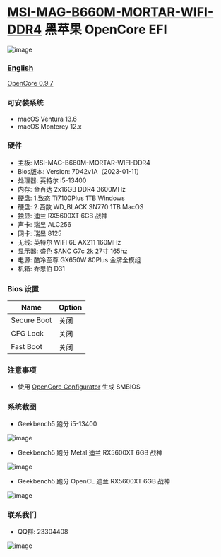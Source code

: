 # [MSI-MAG-B660M-MORTAR-WIFI-DDR4](https://www.msi.com/Motherboard/MAG-B660M-MORTAR-WIFI-DDR4)  黑苹果 OpenCore EFI

![image](ScreenShot/Motherboard.png)

### [English](README.EN.md)

[OpenCore 0.9.7](https://github.com/acidanthera/OpenCorePkg)

### 可安装系统

- macOS Ventura 13.6
- macOS Monterey 12.x

### 硬件

- 主板: MSI-MAG-B660M-MORTAR-WIFI-DDR4
- Bios版本: Version: 7D42v1A（2023-01-11）
- 处理器: 英特尔 i5-13400
- 内存: 金百达 2x16GB DDR4 3600MHz
- 硬盘: 1.致态 Ti7100Plus 1TB Windows
- 硬盘: 2.西数 WD_BLACK SN770 1TB MacOS
- 独显: 迪兰 RX5600XT 6GB 战神
- 声卡: 瑞昱 ALC256
- 网卡: 瑞昱 8125
- 无线: 英特尔 WIFI 6E AX211 160MHz
- 显示器: 盛色 SANC G7c 2k 27寸 165hz
- 电源: 酷冷至尊 GX650W 80Plus 金牌全模组
- 机箱: 乔思伯 D31

### Bios 设置

| Name        | Option |
|-------------|--------|
| Secure Boot | 关闭     |
| CFG Lock    | 关闭     |
| Fast Boot   | 关闭     |

### 注意事项

- 使用 [OpenCore Configurator](https://mackie100projects.altervista.org/opencore-configurator/) 生成 SMBIOS

### 系统截图

- Geekbench5 跑分 i5-13400

![image](ScreenShot/Geekbench5.png)

- Geekbench5 跑分 Metal 迪兰 RX5600XT 6GB 战神

![image](ScreenShot/metal.png)

- Geekbench5 跑分 OpenCL 迪兰 RX5600XT 6GB 战神

![image](ScreenShot/opencl.png)

### 联系我们

- QQ群: 23304408

![image](ScreenShot/QRCode.png)